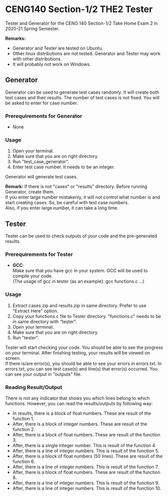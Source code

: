 # CENG140 Section-1/2 THE2 Tester

Tester and Generator for the CENG 140 Section-1/2 Take Home Exam 2 in 2020-21 Spring Semester.

**Remarks:** 
- Generator and Tester are tested on Ubuntu. 
- Other linux distributions are not tested. Generator and Tester may work with other distributions.
- It will probably not work on Windows.

## Generator

Generator can be used to generate test cases randomly. It will create both test cases and their results. The number of test cases is not fixed. You will be asked to enter for case number.

### Prerequirements for Generator
- None

### Usage
1. Open your terminal.
2. Make sure that you are on right directory.
3. Run "test_case_generator".
4. Enter test case number. It needs to be an integer.

Generator will generate test cases.  

**Remark:**
If there is not "cases" or "results" directory. Before running Generator, create them.  
If you enter large number mistakenly, it will not control what number is and start creating cases. So, be careful with test case numbers.  
Also, if you enter large number, it can take a long time.

## Tester

Tester can be used to check outputs of your code and the pre-generated results.

### Prerequirements for Tester
- **GCC**:  
	Make sure that you have gcc in your system. GCC will be used to compile your code.  
  (The usage of gcc in tester (as an example): gcc functions.c ...)

### Usage
1. Extract cases.zip and results.zip in same directory.
	Prefer to use "Extract Here" option.
2. Copy your functions.c file to Tester directory.
	"functions.c" needs to be in same directory with "tester".
3. Open your terminal.
4. Make sure that you are on right directory.
5. Run "tester".

Tester will start checking your code. You should be able to see the progress on your terminal. After finishing testing, your results will be viewed on screen.  
If there is/are error(s), you should be able to see your errors in errors.txt. In errors.txt, you can see test case(s) and line(s) that error(s) occurred. You can see your output in "outputs" file.

### Reading Result/Output
There is not any indicator that shows you which lines belong to which functions. However, you can read the results/outputs by following way:
- In results, there is a block of float numbers. These are result of the function 1.
- After, there is a block of integer numbers. These are result of the function 2.
- After, there is a block of float numbers. These are result of the function 3.
- After, there is a single integer number. This is result of the function 4.
- After, there is a line of integer numbers. This is result of the function 5.
- After, there is a block of float numbers (50 lines). These are result of the function 6.
- After, there is a line of integer numbers. This is result of the function 7.
- After, there is a block of float numbers. These are result of the function 8.
- After, there is a line of integer numbers. This is result of the function 9.
- After, there is a line of integer numbers. This is result of the function 10.